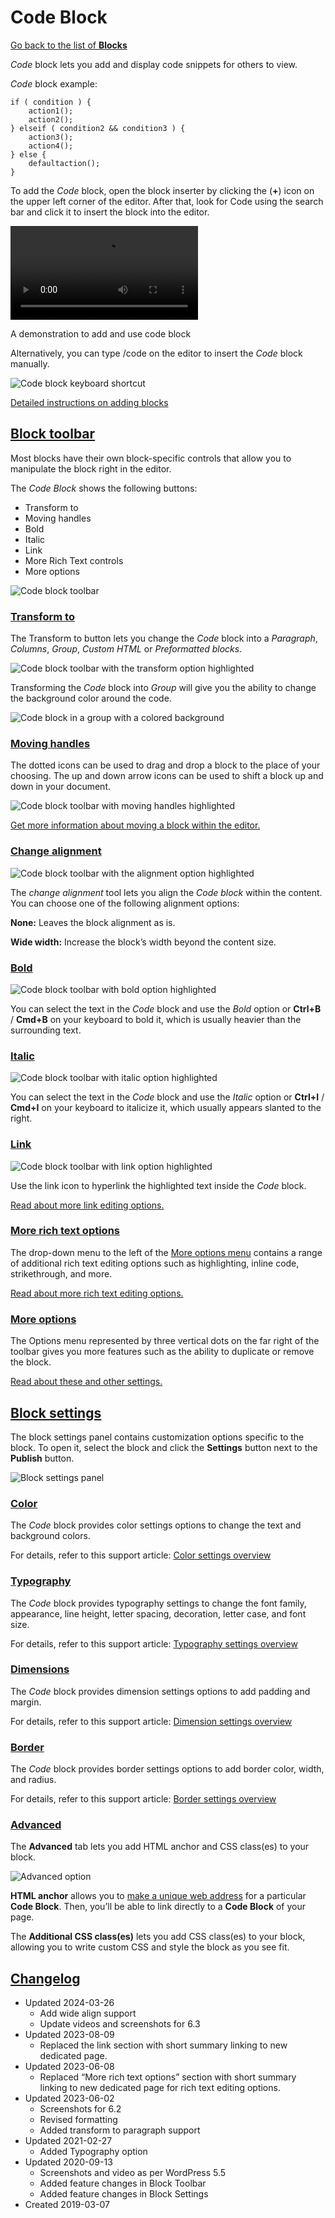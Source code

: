 # Code Block


[Go back to the list of **Blocks**](https://wordpress.org/documentation/article/blocks/)

*Code* block lets you add and display code snippets for others to view.

*Code* block example:

```
if ( condition ) {
    action1();
    action2();
} elseif ( condition2 && condition3 ) {
    action3();
    action4();
} else {
    defaultaction();
}
```

To add the *Code* block, open the block inserter by clicking the (**+**) icon on the upper left corner of the editor. After that, look for Code using the search bar and click it to insert the block into the editor.

<video controls="" src="https://wordpress.org/documentation/files/2024/03/257921530-6fa51096-f087-49c8-841d-231d24914eca.mp4"></video>

A demonstration to add and use code block

Alternatively, you can type /code on the editor to insert the *Code* block manually.

![Code block keyboard shortcut](https://wordpress.org/documentation/files/2021/02/Screenshot-454535.png)

[Detailed instructions on adding blocks](https://wordpress.org/documentation/article/adding-a-new-block/)

## [Block toolbar](https://wordpress.org/documentation/article/code-block/#block-toolbar)

Most blocks have their own block-specific controls that allow you to manipulate the block right in the editor.

The *Code Block* shows the following buttons:

* Transform to
* Moving handles
* Bold
* Italic
* Link
* More Rich Text controls
* More options

![Code block toolbar](https://wordpress.org/documentation/files/2024/03/257561204-45bc26bb-f192-4fdd-a870-d3834c91c7f8.png)

### [Transform to](https://wordpress.org/documentation/article/code-block/#transform-to)

The Transform to button lets you change the *Code* block into a *Paragraph*, *Columns*, *Group*, *Custom HTML* or *Preformatted blocks*.

![Code block toolbar with the transform option highlighted](https://wordpress.org/documentation/files/2024/03/257561888-d7ce127c-9cc4-4396-8a9e-fa443fce8ddf.png)

Transforming the *Code* block into *Group* will give you the ability to change the background color around the code.

![Code block in a group with a colored background](https://wordpress.org/documentation/files/2019/03/Untitled-2676757.png)

### [Moving handles](https://wordpress.org/documentation/article/code-block/#moving-handles)

The dotted icons can be used to drag and drop a block to the place of your choosing. The up and down arrow icons can be used to shift a block up and down in your document.

![Code block toolbar with moving handles highlighted](https://wordpress.org/documentation/files/2024/03/257561238-782eee25-933c-4f66-95b7-439ae8022e28.png)

[Get more information about moving a block within the editor.](https://wordpress.org/documentation/article/moving-blocks/)

### [Change alignment](https://wordpress.org/documentation/article/code-block/#change-alignment)

![Code block toolbar with the alignment option highlighted](https://wordpress.org/documentation/files/2024/03/257561238-782eee25-933c-4f66-95b7-439ae8022e28-5.png)

The *change alignment* tool lets you align the *Code block* within the content. You can choose one of the following alignment options:

**None:** Leaves the block alignment as is.

**Wide width:** Increase the block’s width beyond the content size.

### [Bold](https://wordpress.org/documentation/article/code-block/#bold)

![Code block toolbar with bold option highlighted](https://wordpress.org/documentation/files/2024/03/257561238-782eee25-933c-4f66-95b7-439ae8022e28-1.png)

You can select the text in the *Code* block and use the *Bold* option or **Ctrl+B** / **Cmd+B** on your keyboard to bold it, which is usually heavier than the surrounding text.

### [Italic](https://wordpress.org/documentation/article/code-block/#italic)

![Code block toolbar with italic option highlighted](https://wordpress.org/documentation/files/2024/03/257561238-782eee25-933c-4f66-95b7-439ae8022e28-2.png)

You can select the text in the *Code* block and use the *Italic* option or **Ctrl+I** / **Cmd+I** on your keyboard to italicize it, which usually appears slanted to the right.

### [Link](https://wordpress.org/documentation/article/code-block/#link)

![Code block toolbar with link option highlighted](https://wordpress.org/documentation/files/2024/03/257561238-782eee25-933c-4f66-95b7-439ae8022e28-3.png)

Use the link icon to hyperlink the highlighted text inside the *Code* block.

[Read about more link editing options.](https://wordpress.org/documentation/article/link-editing/)

### [More rich text options](https://wordpress.org/documentation/article/code-block/#more-rich-text-options)

The drop-down menu to the left of the [More options menu](https://wordpress.org/documentation/article/more-options/) contains a range of additional rich text editing options such as highlighting, inline code, strikethrough, and more.

[Read about more rich text editing options.](https://wordpress.org/documentation/article/more-text-editing-overview/)

### [More options](https://wordpress.org/documentation/article/code-block/#more-options)

The Options menu represented by three vertical dots on the far right of the toolbar gives you more features such as the ability to duplicate or remove the block.

[Read about these and other settings.](https://wordpress.org/documentation/article/more-text-editing-overview/)

## [Block settings](https://wordpress.org/documentation/article/code-block/#block-settings)

The block settings panel contains customization options specific to the block. To open it, select the block and click the **Settings** button next to the **Publish** button.

![Block settings panel](https://wordpress.org/documentation/files/2024/03/257561238-782eee25-933c-4f66-95b7-439ae8022e28-4.png)

### [Color](https://wordpress.org/documentation/article/code-block/#color)

The *Code* block provides color settings options to change the text and background colors.

For details, refer to this support article: [Color settings overview](https://wordpress.org/support/article/colors-settings-overview/)

### [Typography](https://wordpress.org/documentation/article/code-block/#typography)

The *Code* block provides typography settings to change the font family, appearance, line height, letter spacing, decoration, letter case, and font size.

For details, refer to this support article: [Typography settings overview](https://wordpress.org/support/article/typography-settings-overview/)

### [Dimensions](https://wordpress.org/documentation/article/code-block/#dimensions)

The *Code* block provides dimension settings options to add padding and margin.

For details, refer to this support article: [Dimension settings overview](https://wordpress.org/support/article/dimension-controls-overview/)

### [Border](https://wordpress.org/documentation/article/code-block/#border)

The *Code* block provides border settings options to add border color, width, and radius.

For details, refer to this support article: [Border settings overview](https://wordpress.org/documentation/article/border-settings-overview/)

### [Advanced](https://wordpress.org/documentation/article/code-block/#advanced)

The **Advanced** tab lets you add HTML anchor and CSS class(es) to your block.

![Advanced option](https://wordpress.org/documentation/files/2023/06/image-9.png)

**HTML anchor** allows you to [make a unique web address](https://wordpress.org/documentation/article/page-jumps/) for a particular **Code Block**. Then, you’ll be able to link directly to a **Code Block** of your page.

The **Additional CSS class(es)** lets you add CSS class(es) to your block, allowing you to write custom CSS and style the block as you see fit.

## [Changelog](https://wordpress.org/documentation/article/code-block/#changelog)

* Updated 2024-03-26
  * Add wide align support
  * Update videos and screenshots for 6.3
* Updated 2023-08-09
  * Replaced the link section with short summary linking to new dedicated page.
* Updated 2023-06-08
  * Replaced “More rich text options” section with short summary linking to new dedicated page for rich text editing options.
* Updated 2023-06-02
  * Screenshots for 6.2
  * Revised formatting
  * Added transform to paragraph support
* Updated 2021-02-27
  * Added Typography option
* Updated 2020-09-13
  * Screenshots and video as per WordPress 5.5
  * Added feature changes in Block Toolbar
  * Added feature changes in Block Settings
* Created 2019-03-07
